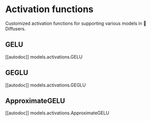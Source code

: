 <!--Copyright 2023 The HuggingFace Team. All rights reserved.

Licensed under the Apache License, Version 2.0 (the "License"); you may not use this file except in compliance with
the License. You may obtain a copy of the License at

http://www.apache.org/licenses/LICENSE-2.0

Unless required by applicable law or agreed to in writing, software distributed under the License is distributed on
an "AS IS" BASIS, WITHOUT WARRANTIES OR CONDITIONS OF ANY KIND, either express or implied. See the License for the
specific language governing permissions and limitations under the License.
-->

# Activation functions

Customized activation functions for supporting various models in 🤗 Diffusers.

## GELU

[[autodoc]] models.activations.GELU

## GEGLU

[[autodoc]] models.activations.GEGLU

## ApproximateGELU

[[autodoc]] models.activations.ApproximateGELU
